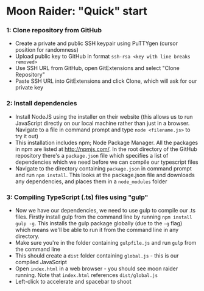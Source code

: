 # Moon Raider: "Quick" start

### 1: Clone repository from GitHub

 - Create a private and public SSH keypair using PuTTYgen (cursor position for randomness)
 - Upload public key to GitHub in format `ssh-rsa <key with line breaks removed>`
 - Use SSH URL from GitHub, open GitExtensions and select "Clone Repository"
 - Paste SSH URL into GitExtensions and click Clone, which will ask for our private key
	
### 2: Install dependencies

 - Install NodeJS using the installer on their website (this allows us to run JavaScript directly on our local machine rather than just in a browser. Navigate to a file in command prompt and type `node <filename.js>` to try it out)
 - This installation includes npm; Node Package Manager. All the packages in npm are listed at http://npmjs.com/. In the root directory of the GitHub repository there's a `package.json` file which specifies a list of dependencies which we need before we can compile our typescript files
- Navigate to the directory containing `package.json` in command prompt and run `npm install`. This looks at the package.json file and downloads any dependencies, and places them in a `node_modules` folder

### 3: Compiling TypeScript (.ts) files using "gulp"

 - Now we have our dependencies, we need to use gulp to compile our .ts files. Firstly install gulp from the command line by running `npm install gulp -g`. This installs the gulp package globally (due to the `-g` flag) which means we'll be able to run it from the command line in any directory.
 - Make sure you're in the folder containing `gulpfile.js` and run `gulp` from the command line 
 - This should create a `dist` folder containing `global.js` - this is our compiled JavaScript 
 - Open `index.html` in a web browser - you should see moon raider running. Note that `index.html` references `dist/global.js`
 - Left-click to accelerate and spacebar to shoot 
